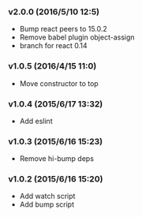 ### v2.0.0	(2016/5/10 12:5)
* Bump react peers to 15.0.2
* Remove babel plugin object-assign
* branch for react 0.14

### v1.0.5	(2016/4/15 11:0)
* Move constructor to top

### v1.0.4	(2015/6/17 13:32)
* Add eslint

### v1.0.3	(2015/6/16 15:23)
* Remove hi-bump deps

### v1.0.2	(2015/6/16 15:20)
* Add watch script
* Add bump script